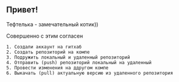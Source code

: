## Привет!

Тефтелька - замечательный котик))

Совершенно с этим согласен

    1. Создали аккаунт на гитхаб
    2. Создать репозиторий на компе
    3. Подружить локальный и удаленный репозиторий
    4. Отправить (push) репозиторий локальный на удаленный
    5. Провести изменения на ддругом компе
    6. Выкачать (pull) актуальную версию из удаленного репозитория 